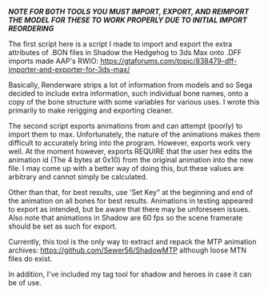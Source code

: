 ***NOTE FOR BOTH TOOLS YOU MUST IMPORT, EXPORT, AND REIMPORT THE MODEL FOR THESE TO WORK PROPERLY DUE TO INITIAL IMPORT REORDERING***

The first script here is a script I made to import and export the extra attributes of .BON files in Shadow the Hedgehog to 3ds Max onto .DFF imports made AAP's RWIO: https://gtaforums.com/topic/838479-dff-importer-and-exporter-for-3ds-max/

Basically, Renderware strips a lot of information from models and so Sega decided to include extra information, such individual bone names, onto a copy of the bone structure with some variables for various uses. I wrote this primarily to make rerigging and exporting cleaner.

The second script exports animations from and can attempt (poorly) to import them to max. Unfortunately, the nature of the animations makes them difficult to accurately bring into the program. However, exports work very well. At the moment however, exports REQUIRE that the user hex edits the animation id (The 4 bytes at 0x10) from the original animation into the new file. I may come up with a better way of doing this, but these values are arbitrary and cannot simply be calculated. 

Other than that, for best results, use 'Set Key" at the beginning and end of the animation on all bones for best results. Animations in testing appeared to export as intended, but be aware that there may be unforeseen issues. Also note that animations in Shadow are 60 fps so the scene framerate should be set as such for export. 

Currently, this tool is the only way to extract and repack the MTP animation archives: https://github.com/Sewer56/ShadowMTP although loose MTN files do exist. 

In addition, I've included my tag tool for shadow and heroes in case it can be of use.
